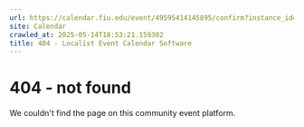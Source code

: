 ```yaml
---
url: https://calendar.fiu.edu/event/49595414145895/confirm?instance_id=49595414148969&return=https%3A%2F%2Fcalendar.fiu.edu%2Fcalendar
site: Calendar
crawled_at: 2025-05-14T18:53:21.159302
title: 404 - Localist Event Calendar Software
---
```


# 404 - not found
We couldn't find the page on this community event platform.
